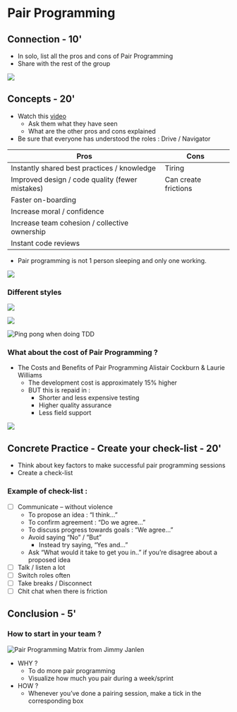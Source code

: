 # Pair Programming

## Connection - 10'

* In solo, list all the pros and cons of Pair Programming
* Share with the rest of the group

![](<../../.gitbook/assets/image (488).png>)

## Concepts - 20'

* Watch this [video](https://www.youtube.com/watch?v=ET3Q6zNK3Io)
  * Ask them what they have seen
  * What are the other pros and cons explained
* Be sure that everyone has understood the roles : Drive / Navigator

| Pros                                             | Cons                 |
| ------------------------------------------------ | -------------------- |
| Instantly shared best practices / knowledge      | Tiring               |
| Improved design / code quality (fewer mistakes)  | Can create frictions |
| Faster on-boarding                               |                      |
| Increase moral / confidence                      |                      |
| Increase team cohesion / collective ownership    |                      |
| Instant code reviews                             |                      |

* Pair programming is not 1 person sleeping and only one working.

![](<../../.gitbook/assets/image (489).png>)

### Different styles

![](<../../.gitbook/assets/image (492).png>)

![](<../../.gitbook/assets/image (494).png>)

![Ping pong when doing TDD](<../../.gitbook/assets/image (495).png>)

### What about the cost of Pair Programming ?

* The Costs and Benefits of Pair Programming Alistair Cockburn & Laurie Williams
  * The development cost is approximately 15% higher
  * BUT this is repaid in :
    * Shorter and less expensive testing
    * Higher quality assurance
    * Less field support

![](<../../.gitbook/assets/image (496).png>)

## Concrete Practice - Create your check-list - 20'

* Think about key factors to make successful pair programming sessions
* Create a check-list

### Example of check-list :

* [ ] Communicate – without violence
  * To propose an idea : “I think...” 
  * To confirm agreement : “Do we agree...” 
  * To discuss progress towards goals : “We agree...” 
  * Avoid saying “No” / ”But”
    * Instead try saying, “Yes and...” 
  * Ask “What would it take to get you in..” if you’re disagree about a proposed idea 
* [ ] Talk / listen a lot
* [ ] Switch roles often
* [ ] Take breaks / Disconnect
* [ ] Chit chat when there is friction

## Conclusion - 5'

### How to start in your team ?

![Pair Programming Matrix from Jimmy Janlen](<../../.gitbook/assets/image (497).png>)

* WHY ?
  * To do more pair programming
  * Visualize how much you pair during a week/sprint
* HOW ?
  * Whenever you’ve done a pairing session, make a tick in the corresponding box
